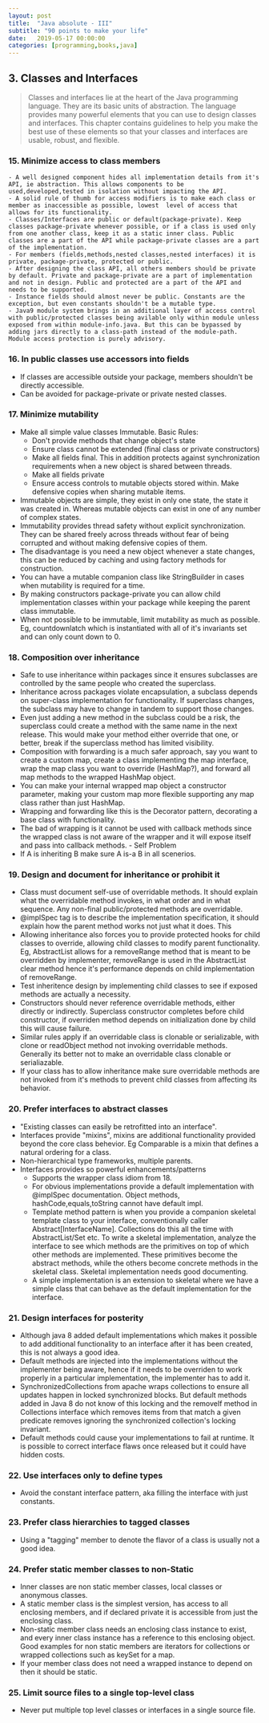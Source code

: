 ```yaml
---
layout: post
title:  "Java absolute - III"
subtitle: "90 points to make your life"
date:   2019-05-17 00:00:00
categories: [programming,books,java]
---
```


## 3. Classes and Interfaces
  >Classes and interfaces lie at the heart of the Java programming language. They are its basic units of abstraction. The language provides many powerful elements that you can use to design classes and interfaces. This chapter contains guidelines to help you make the best use of these elements so that your classes and interfaces are usable, robust, and flexible.

### 15. Minimize access to class members
    - A well designed component hides all implementation details from it's API, ie abstraction. This allows components to be used,developed,tested in isolation without impacting the API.
    - A solid rule of thumb for access modifiers is to make each class or member as inaccessible as possible, lowest  level of access that allows for its functionality.
    - Classes/Interfaces are public or default(package-private). Keep classes package-private whenever possible, or if a class is used only from one another class, keep it as a static inner class. Public classes are a part of the API while package-private classes are a part of the implementation.
    - For members (fields,methods,nested classes,nested interfaces) it is private, package-private, protected or public.
    - After designing the class API, all others members should be private by default. Private and package-private are a part of implementation and not in design. Public and protected are a part of the API and needs to be supported.
    - Instance fields should almost never be public. Constants are the exception, but even constants shouldn't be a mutable type.
    - Java9 module system brings in an additional layer of access control with public/protected classes being avilable only within module unless exposed from within module-info.java. But this can be bypassed by adding jars directly to a class-path instead of the module-path. Module access protection is purely advisory.

### 16. In public classes use accessors into fields
  - If classes are accessible outside your package, members shouldn't be directly accessible.
  - Can be avoided for package-private or private nested classes.

### 17. Minimize mutability
  - Make all simple value classes Immutable. Basic Rules:
    - Don't provide methods that change object's state
    - Ensure class cannot be extended (final class or private constructors)
    - Make all fields final. This in addition protects against synchronization requirements when a new object is shared between threads.
    - Make all fields private
    - Ensure access controls to mutable objects stored within. Make defensive copies when sharing mutable items.
  - Immutable objects are simple, they exist in only one state, the state it was created in. Whereas mutable objects can exist in one of any number of complex states.
  - Immutability provides thread safety without explicit synchronization. They can be shared freely across threads without fear of being corrupted and without making defensive copies of them.
  - The disadvantage is you need a new object whenever a state changes, this can be reduced by caching and using factory methods for construction.
  - You can have a mutable companion class like StringBuilder in cases when mutability is required for a time.
  - By making constructors package-private you can allow child implementation classes within your package while keeping the parent class immutable.
  - When not possible to be immutable, limit mutability as much as possible. Eg, countdownlatch which is instantiated with all of it's invariants set and can only count down to 0.

### 18. Composition over inheritance
  - Safe to use inheritance within packages since it ensures subclasses are controlled by the same people who created the superclass.
  - Inheritance across packages violate encapsulation, a subclass depends on super-class implementation for functionality. If superclass changes, the subclass may have to change in tandem to support those changes.
  - Even just adding a new method in the subclass could be a risk, the superclass could create a method with the same name in the next release. This would make your method either override that one, or better, break if the superclass method has limited visibility.
  - Composition with forwarding is a much safer approach, say you want to create a custom map, create a class implementing the map interface, wrap the map class you want to override (HashMap?), and forward all map methods to the wrapped HashMap object.
  - You can make your internal wrapped map object a constructor parameter, making your custom map more flexible supporting any map class rather than just HashMap.
  - Wrapping and forwarding like this is the Decorator pattern, decorating a base class with functionality.
  - The bad of wrapping is it cannot be used with callback methods since the wrapped class is not aware of the wrapper and it will expose itself and pass into callback methods. - Self Problem
  - If A is inheriting B make sure A is-a B in all scenerios.

### 19. Design and document for inheritance or prohibit it
  - Class must document self-use of overridable methods. It should explain what the overridable method invokes, in what order and in what sequence. Any non-final public/protected methods are overridable.
  - @implSpec tag is to describe the implementation specification, it should explain how the parent method works not just what it does. This
  - Allowing inheritance also forces you to provide protected hooks for child classes to override, allowing child classes to modify parent functionality. Eg, AbstractList allows for a removeRange method that is meant to be overridden by implementer, removeRange is used in the AbstractList clear method hence it's performance depends on child implementation of removeRange.
  - Test inheritence design by implementing child classes to see if exposed methods are actually a necessity.
  - Constructors should never reference overridable methods, either directly or indirectly. Superclass constructor completes before child constructor, if overriden method depends on initialization done by child this will cause failure.
  - Similar rules apply if an overridable class is clonable or serializable, with clone or readObject method not invoking overridable methods. Generally its better not to make an overridable class clonable or serialiazable.
  - If your class has to allow inheritance make sure overridable methods are not invoked from it's methods to prevent child classes from affecting its behavior.

### 20. Prefer interfaces to abstract classes
  - "Existing classes can easily be retrofitted into an interface".
  - Interfaces provide "mixins", mixins are additional functionality provided beyond the core class behevior. Eg Comparable is a mixin that defines a natural ordering for a class.
  - Non-hierarchical type frameworks, multiple parents.
  - Interfaces provides so powerful enhancements/patterns
    - Supports the wrapper class idiom from 18.
    - For obvious implementations provide a default implementation with @implSpec documentation. Object methods, hashCode,equals,toString cannot have default impl.
    - Template method pattern is when you provide a companion skeletal template class to your interface, conventionally caller Abstract[InterfaceName]. Collections do this all the time with AbstractList/Set etc. To write a skeletal implementation, analyze the interface to see which methods are the primitives on top of which other methods are implemented. These primitives become the abstract methods, while the others become concrete methods in the skeletal class. Skeletal implementation needs good documenting.
    - A simple implementation is an extension to skeletal where we have a simple class that can behave as the default implementation for the interface.

### 21. Design interfaces for posterity
  - Although java 8 added default implementations which makes it possible to add additional functionality to an interface after it has been created, this is not always a good idea.
  -  Default methods are injected into the implementations without the implementer being aware, hence if it needs to be overriden to work properly in a particular implementation, the implementer has to add it.
  - SynchronizedCollections from apache wraps collections to ensure all updates happen in locked synchronized blocks. But default methods added in Java 8 do not know of this locking and the removeIf method in Collections interface which removes items from that match a given predicate removes ignoring the synchronized collection's locking invariant.
  - Default methods could cause your implementations to fail at runtime. It is possible to correct interface flaws once released but it could have hidden costs.

### 22. Use interfaces only to define types
  -  Avoid the constant interface pattern, aka filling the interface with just constants.

### 23. Prefer class hierarchies to tagged classes   
  - Using a "tagging" member to denote the flavor of a class is usually not a good idea.

### 24. Prefer static member classes to non-Static
  - Inner classes are non static member classes, local classes or anonymous classes.
  -  A static member class is the simplest version, has access to all enclosing members, and if declared private it is accessible from just the enclosing class.
  - Non-static member class needs an enclosing class instance to exist, and every inner class instance has a reference to this enclosing object. Good examples for non static members are iterators for collections or wrapped collections such as keySet for a map.
  - If your member class does not need a wrapped instance to depend on then it should be static.

### 25. Limit source files to a single top-level class
  - Never put multiple top level classes or interfaces in a single source file.  
